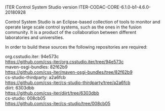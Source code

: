 ITER Control System Studio version ITER-CODAC-CORE-6.1.0-b1-4.6.0-20180928

Control System Studio is an Eclipse-based collection of tools
to monitor and operate large scale control systems, such as the
ones in the fusion community. It is a product of the collaboration
between different laboratories and universities.

In order to build these sources the following repositories are required:

org.csstudio.iter: 94e573c  
<https://github.com/css-iter/org.csstudio.iter/tree/94e573c>  
maven-osgi-bundles: 82f62b9  
<https://github.com/css-iter/maven-osgi-bundles/tree/82f62b9>  
cs-studio-thirdparty: a2a6fcb  
<https://github.com/css-iter/cs-studio-thirdparty/tree/a2a6fcb>  
diirt: 6303dbb  
<https://github.com/css-iter/diirt/tree/6303dbb>  
cs-studio: 008cb05  
<https://github.com/css-iter/cs-studio/tree/008cb05>  
